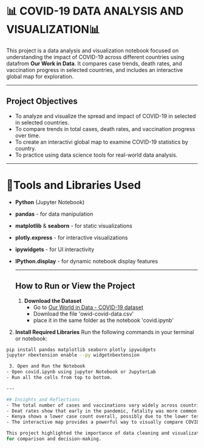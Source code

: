 # 📊 COVID-19 DATA ANALYSIS AND VISUALIZATION📊 

This project is a data analysis and visualization notebook focused on understanding the impact of COVID-19 across different countries using datafrom  **Our Work in Data**.
It compares case trends, death rates, and vaccination progress in selected countries, and includes an interactive global map for exploration. 

---

## Project Objectives 
- To analyze and visualize the spread and impact of COVID-19 in selected in selected countries.
- To compare trends in total cases, death rates, and vaccination progress  over time.
- To create an interactivi global map to examine COVID-19 statistics by country.
- To practice using data science tools for real-world data analysis.

---

# 🧰Tools and Libraries Used
- **Python** (Jupyter Notebook)
- **pandas** - for data manipulation
- **matplotlib** & **seaborn** - for static visualizations
- **plotly.express** - for interactive visualizations
- **ipywidgets** - for UI interactivity
- **IPython.display** - for dynamic notebook display features

  ---

  ## How to Run or View the Project
  1. **Download the Dataset**
     - Go to [Our World in Data - COVID-19 dataset](https://ourworldindata.org/covid-cases)
     - Download the file 'owid-covid-data.csv'
     - place it in the same folder as the notebook 'covid.ipynb'
 2. **Install Required Libraries**
 Run the following commands in your terminal or notebook:
``` bash
pip install pandas matplotlib seaborn plotly ipywidgets
jupyter nbextension enable --py widgetnbextension

 3. Open and Run the Notebook
- Open covid.ipynb using jupyter Notebook or JupyterLab
- Run all the cells from top to bottom.

---

## Insights and Reflections
- The total number of cases and vaccinations vary widely across countries, with the United Staes leading in both
- Deat rates show that early in the pandemic, fatality was more common before widespread testing and treatment were available.
- Kenya shows a lower case count overall, possibly due to the lower testing rates or underreporting
- The interactive map provides a powerful way to visually compare COVID-19 metrics accross the globe.

This project highlighted the importance of data cleaning and visualization in making large-scale data understable and useful
for comparison and decision-making.

  
       
